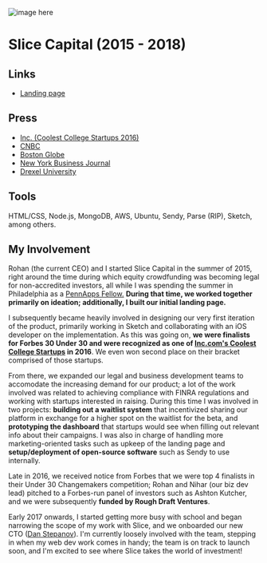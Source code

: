 ![image here](/img/work/slice.png)

# Slice Capital (2015 - 2018)

## Links

* [Landing page](//slice.capital)

## Press

* [Inc. (Coolest College Startups 2016)](https://www.inc.com/profile/slice-capital)
* [CNBC](https://www.cnbc.com/2016/05/03/meet-the-man-out-to-disrupt-venture-capital-crowdfunding-equity-jobs-act.html)
* [Boston Globe](https://www.bostonglobe.com/business/2016/10/16/prizes-abound-for-startups-trying-change-world/ouqnxwGaAMnjmGBeE1U4MI/story.html)
* [New York Business Journal](http://www.bizjournals.com/newyork/news/2015/12/07/ivy-league-startup-founders-vie-to-be-the-next.html)
* [Drexel University](https://drexel.edu/law/about/news/articles/overview/2016/March/Coolest-Startup-03182016/)

## Tools

HTML/CSS, Node.js, MongoDB, AWS, Ubuntu, Sendy, Parse (RIP), Sketch, among others.

## My Involvement

Rohan (the current CEO) and I started Slice Capital in the summer of 2015, right around the time during which equity crowdfunding was becoming legal for non-accredited investors, all while I was spending the summer in Philadelphia as a [PennApps Fellow.](http://pennappsfellows.com) **During that time, we worked together primarily on ideation; additionally, I built our initial landing page.**

I subsequently became heavily involved in designing our very first iteration of the product, primarily working in Sketch and collaborating with an iOS developer on the implementation. As this was going on, **we were finalists for Forbes 30 Under 30 and were recognized as one of [Inc.com's Coolest College Startups]() in 2016**. We even won second place on their bracket comprised of those startups.

From there, we expanded our legal and business development teams to accomodate the increasing demand for our product; a lot of the work involved was related to achieving compliance with FINRA regulations and working with startups interested in raising. During this time I was involved in two projects: **building out a waitlist system** that incentivized sharing our platform in exchange for a higher spot on the waitlist for the beta, and **prototyping the dashboard** that startups would see when filling out relevant info about their campaigns. I was also in charge of handling more marketing-oriented tasks such as upkeep of the landing page and **setup/deployment of open-source software** such as Sendy to use internally.

Late in 2016, we received notice from Forbes that we were top 4 finalists in their Under 30 Changemakers competition; Rohan and Nihar (our biz dev lead) pitched to a Forbes-run panel of investors such as Ashton Kutcher, and we were subsequently **funded by Rough Draft Ventures**.

Early 2017 onwards, I started getting more busy with school and began narrowing the scope of my work with Slice, and we onboarded our new CTO ([Dan Stepanov](http://danstepanov.com)). I'm currently loosely involved with the team, stepping in when my web dev work comes in handy; the team is on track to launch soon, and I'm excited to see where Slice takes the world of investment!

